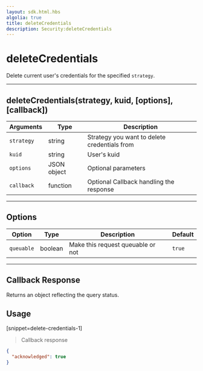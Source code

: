 ```yaml
---
layout: sdk.html.hbs
algolia: true
title: deleteCredentials
description: Security:deleteCredentials
---
```

  

# deleteCredentials
Delete current user's credentials for the specified `strategy`.
 
---

## deleteCredentials(strategy, kuid, [options], [callback])

| Arguments | Type | Description
|-----------|------|------------
| `strategy` | string | Strategy you want to delete credentials from
| `kuid` | string | User's kuid
| `options` | JSON object | Optional parameters
| `callback`| function | Optional Callback handling the response

---

## Options

| Option | Type | Description | Default
|--------|------|-------------|---------
| `queuable` | boolean | Make this request queuable or not  | `true`

---

## Callback Response

Returns an object reflecting the query status.

## Usage

[snippet=delete-credentials-1]
> Callback response

```json
{
  "acknowledged": true
}
```